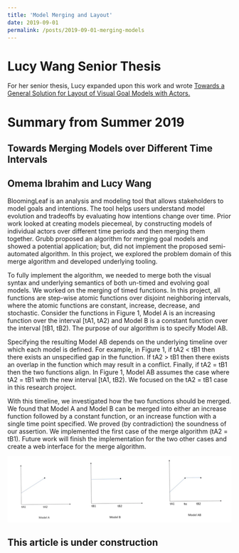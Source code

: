 ```yaml
---
title: 'Model Merging and Layout'
date: 2019-09-01
permalink: /posts/2019-09-01-merging-models
---
```


Lucy Wang Senior Thesis
===

For her senior thesis, Lucy expanded upon this work and wrote [Towards a General Solution for Layout of Visual Goal Models with Actors.](https://amgrubb.github.io/publication/2020-Towards-a-General-Solution-for-Layout-of-Visual-Goal-Models-with-Actors)


Summary from Summer 2019
===
Towards Merging Models over Different Time Intervals
---
Omema Ibrahim and Lucy Wang 
---
BloomingLeaf is an analysis and modeling tool that allows stakeholders to model goals and intentions. The tool helps users understand model evolution and tradeoffs by evaluating how intentions change over time. Prior work looked at creating models piecemeal, by constructing models of individual actors over different time periods and then merging them together. Grubb proposed an algorithm for merging goal models and showed a potential application; but, did not implement the proposed semi-automated algorithm. In this project, we explored the problem domain of this merge algorithm and developed underlying tooling.

To fully implement the algorithm, we needed to merge both the visual syntax and underlying semantics of both un-timed and evolving goal models. We worked on the merging of timed functions. In this project, all functions are step-wise atomic functions over disjoint neighboring intervals, where the atomic functions are constant, increase, decrease, and stochastic. Consider the functions in Figure 1, Model A is an increasing function over the interval [tA1, tA2) and Model B is a constant function over the interval [tB1, tB2). The purpose of our algorithm is to specify Model AB.

Specifying the resulting Model AB depends on the underlying timeline over which each model is defined. For example, in Figure 1, if tA2 < tB1 then there exists an unspecified gap in the function. If tA2 > tB1 then there exists an overlap in the function which may result in a conflict.
Finally, if tA2 = tB1 then the two functions align. In Figure 1, Model AB assumes the case where tA2 = tB1 with the new interval [tA1, tB2). We focused on the tA2 = tB1 case in this research project.

With this timeline, we investigated how the two functions should be merged. We found that Model A and Model B can be merged into either an increase function followed by a constant function, or an increase function with a single time point specified. We proved (by contradiction) the soundness of our assertion. We implemented the first case of the merge algorithm (tA2 = tB1). Future work will finish the implementation for the two other cases and create a web interface for the merge algorithm.

<img src="/images/surf-1.png"
     alt="figure 1 as described above, shows three graphs, the first with a slope increasing from 0, the second constant at a positive value, and the third, both previous graphs combined."
     />

This article is under construction
---